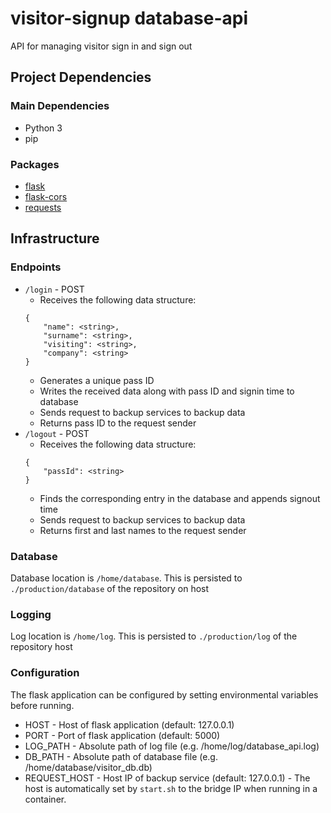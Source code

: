 # visitor-signup database-api
API for managing visitor sign in and sign out

## Project Dependencies
### Main Dependencies
 - Python 3
 - pip

### Packages
 - [flask](http://flask.pocoo.org/)
 - [flask-cors](https://github.com/corydolphin/flask-cors)
 - [requests](https://github.com/requests/requests)

## Infrastructure
### Endpoints
 - `/login` - POST
   - Receives the following data structure:
   ```
   {
       "name": <string>,
       "surname": <string>,
       "visiting": <string>,
       "company": <string>
   }
   ```
   - Generates a unique pass ID
   - Writes the received data along with pass ID and signin time to database
   - Sends request to backup services to backup data
   - Returns pass ID to the request sender
 - `/logout` - POST
   - Receives the following data structure:
   ```
   {
       "passId": <string>
   }
   ```
   - Finds the corresponding entry in the database and appends signout time
   - Sends request to backup services to backup data
   - Returns first and last names to the request sender

### Database
Database location is `/home/database`. This is persisted to `./production/database` of the repository on host

### Logging
Log location is `/home/log`. This is persisted to `./production/log` of the repository host

### Configuration
The flask application can be configured by setting environmental variables before running.
 - HOST - Host of flask application (default: 127.0.0.1)
 - PORT - Port of flask application (default: 5000)
 - LOG_PATH - Absolute path of log file (e.g. /home/log/database_api.log)
 - DB_PATH - Absolute path of database file (e.g. /home/database/visitor_db.db)
 - REQUEST_HOST - Host IP of backup service (default: 127.0.0.1) - The host is automatically set by `start.sh` to the bridge IP when running in a container.
